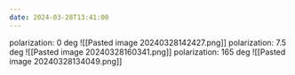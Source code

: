 ```yaml
---
date: 2024-03-28T13:41:00
---
```

polarization: 0 deg
![[Pasted image 20240328142427.png]]
polarization: 7.5 deg
![[Pasted image 20240328160341.png]]
polarization: 165 deg
![[Pasted image 20240328134049.png]]
